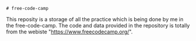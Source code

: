     # free-code-camp
This reposity is a storage of all the practice which is being done by me in the free-code-camp.
The code and data provided in the repository is totally from the webiste "https://www.freecodecamp.org/".

